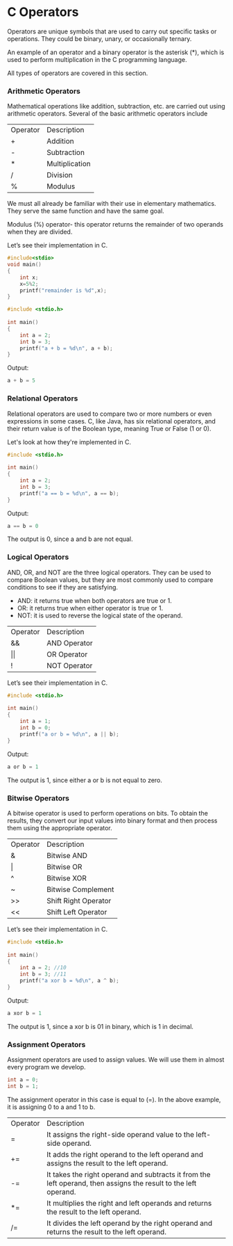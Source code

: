 

# C Operators

Operators are unique symbols that are used to carry out specific tasks or operations. They could be binary, unary, or occasionally ternary.

An example of an operator and a binary operator is the asterisk (*), which is used to perform multiplication in the C programming language.

All types of operators are covered in this section. 


### Arithmetic Operators

Mathematical operations like addition, subtraction, etc. are carried out using arithmetic operators. Several of the basic arithmetic operators include


<table>
  <tr>
   <td>
    Operator
   </td>
   <td>
    Description
   </td>
  </tr>
  <tr>
   <td>
    +
   </td>
   <td>
    Addition
   </td>
  </tr>
  <tr>
   <td>
    -
   </td>
   <td>
    Subtraction
   </td>
  </tr>
  <tr>
   <td>
    *
   </td>
   <td>
    Multiplication
   </td>
  </tr>
  <tr>
   <td>
    /
   </td>
   <td>
    Division
   </td>
  </tr>
  <tr>
   <td>
    %
   </td>
   <td>
    Modulus
   </td>
  </tr>
</table>



     

We must all already be familiar with their use in elementary mathematics. They serve the same function and have the same goal.  

Modulus (%) operator- this operator returns the remainder of two operands when they are divided.

 Let’s see their implementation in C.


```c
#include<stdio>
void main()
{
    int x;
    x=5%2;
    printf("remainder is %d",x);
}
```



```c
#include <stdio.h>
 
int main()
{
    int a = 2;
    int b = 3;
    printf("a + b = %d\n", a + b);
}
```


Output:


```c
a + b = 5
```


 


### Relational Operators

Relational operators are used to compare two or more numbers or even expressions in some cases. C, like Java, has six relational operators, and their return value is of the Boolean type, meaning True or False (1 or 0).

Let's look at how they're implemented in C.


```c
#include <stdio.h>
 
int main()
{
    int a = 2;
    int b = 3;
    printf("a == b = %d\n", a == b);
}
```


Output:


```c
a == b = 0
```


The output is 0, since a and b are not equal.


### Logical Operators

AND, OR, and NOT are the three logical operators. They can be used to compare Boolean values, but they are most commonly used to compare conditions to see if they are satisfying. 



* AND: it returns true when both operators are true or 1.
* OR: it returns true when either operator is true or 1.
* NOT: it is used to reverse the logical state of the operand.

<table>
  <tr>
   <td>
    Operator
   </td>
   <td>
    Description
   </td>
  </tr>
  <tr>
   <td>
    &&
   </td>
   <td>
    AND Operator
   </td>
  </tr>
  <tr>
   <td>
    ||
   </td>
   <td>
    OR Operator
   </td>
  </tr>
  <tr>
   <td>
    !
   </td>
   <td>
    NOT Operator
   </td>
  </tr>
</table>



Let’s see their implementation in C.


```c
#include <stdio.h>
 
int main()
{
    int a = 1;
    int b = 0;
    printf("a or b = %d\n", a || b);
}
```


Output:


```c
a or b = 1
```


The output is 1, since either a or b is not equal to zero.


### Bitwise Operators

A bitwise operator is used to perform operations on bits. To obtain the results, they convert our input values into binary format and then process them using the appropriate operator. 


<table>
  <tr>
   <td>
    Operator
   </td>
   <td>
    Description
   </td>
  </tr>
  <tr>
   <td>
    &
   </td>
   <td>
    Bitwise AND
   </td>
  </tr>
  <tr>
   <td>
    |
   </td>
   <td>
    Bitwise OR
   </td>
  </tr>
  <tr>
   <td>
    ^
   </td>
   <td>
    Bitwise XOR
   </td>
  </tr>
  <tr>
   <td>
    ~
   </td>
   <td>
    Bitwise Complement
   </td>
  </tr>
  <tr>
   <td>
    >>
   </td>
   <td>
    Shift Right Operator
   </td>
  </tr>
  <tr>
   <td>
    <&lt;
   </td>
   <td>
    Shift Left Operator
   </td>
  </tr>
</table>



     

Let’s see their implementation in C.


```c
#include <stdio.h>
 
int main()
{
    int a = 2; //10
    int b = 3; //11
    printf("a xor b = %d\n", a ^ b);
}
```


Output:


```c
a xor b = 1
```


The output is 1, since a xor b is 01 in binary, which is 1 in decimal.


### Assignment Operators

Assignment operators are used to assign values. We will use them in almost every program we develop.


```c
int a = 0;
int b = 1;
```


The assignment operator in this case is equal to (=). In the above example, it is assigning 0 to a and 1 to b.


<table>
  <tr>
   <td>
    Operator
   </td>
   <td>
    Description
   </td>
  </tr>
  <tr>
   <td>
    =
   </td>
   <td>
    It assigns the right-side operand value to the left-side operand.
   </td>
  </tr>
  <tr>
   <td>
    +=
   </td>
   <td>
    It adds the right operand to the left operand and assigns the result to the left operand.
   </td>
  </tr>
  <tr>
   <td>
    -=
   </td>
   <td>
    It takes the right operand and subtracts it from the left operand, then assigns the result to the left operand.
   </td>
  </tr>
  <tr>
   <td>
    *=
   </td>
   <td>
    It multiplies the right and left operands and returns the result to the left operand.
   </td>
  </tr>
  <tr>
   <td>
    /=
   </td>
   <td>
    It divides the left operand by the right operand and returns the result to the left operand.
   </td>
  </tr>
</table>



     

